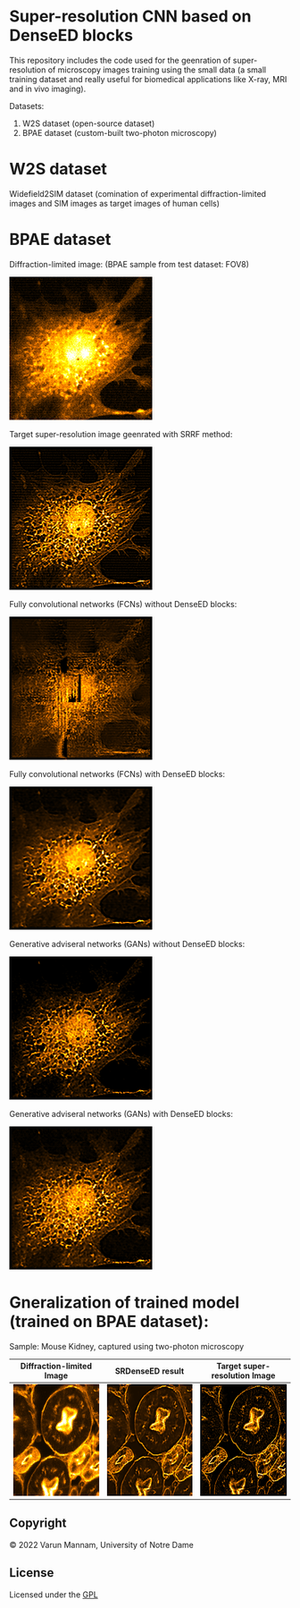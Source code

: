 # Super-resolution CNN based on DenseED blocks
This repository includes the code used for the geenration of super-resolution of microscopy images training using the small data (a small training dataset and really useful for biomedical applications like X-ray, MRI and in vivo imaging). 

Datasets: 
1. W2S dataset (open-source dataset)
2. BPAE dataset (custom-built two-photon microscopy)

# W2S dataset
Widefield2SIM dataset (comination of experimental diffraction-limited images and SIM images as target images of human cells)

# BPAE dataset
Diffraction-limited image: (BPAE sample from test dataset: FOV8)

![](Results/Main_figure/main_images/DL_image.png)


Target super-resolution image geenrated with SRRF method: 

![](Results/Main_figure/main_images/target_SR_image.png)


Fully convolutional networks (FCNs) without DenseED blocks:

![](Results/Main_figure/main_images/FCN_no_denseED_Est_SR_image1.png)


Fully convolutional networks (FCNs) with DenseED blocks:

![](Results/Main_figure/main_images/FCN_denseED_Est_SR_image.png)


Generative adviseral networks (GANs) without DenseED blocks:

![](Results/Main_figure/main_images/simple_GANs_Est_SR_image_config9433.png)


Generative adviseral networks (GANs) with DenseED blocks:

![](Results/Main_figure/main_images/GANs_denseED_Est_SR_image.png)


# Gneralization of trained model (trained on BPAE dataset): 
Sample: Mouse Kidney, captured using two-photon microscopy

Diffraction-limited Image          | SRDenseED result         | Target super-resolution Image 		         |	
:-------------------------:|:-------------------------:|:-------------------------:|
<img src="Results/Transfer_learning_Mouse_kidney/DL_image_MK_orange.png" width="200" height="200" />   |  <img src="Results/Transfer_learning_Mouse_kidney/Est_SR_image_MK_orange.png" width="200" height="200" />| <img src="Results/Transfer_learning_Mouse_kidney/target_SR_image_MK_orange.png" width="200" height="200" /> |




## **Copyright**

© 2022 Varun Mannam, University of Notre Dame  

## **License**

Licensed under the [GPL](https://github.com/ND-HowardGroup/Deep_learning_Super-resolution/blob/main/LICENSE)
